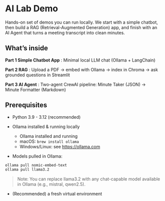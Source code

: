 # AI Lab Demo

Hands-on set of demos you can run locally. We start with a simple chatbot, then build a RAG (Retrieval-Augmented Generation) app, and finish with an AI Agent that turns a meeting transcript into clean minutes.

## What’s inside

**Part 1 Simple Chatbot App** : Minimal local LLM chat (Ollama + LangChain)

**Part 2 RAG** : Upload a PDF → embed with Ollama → index in Chroma → ask grounded questions in Streamlit

**Part 3 AI Agent** : Two-agent CrewAI pipeline: Minute Taker (JSON) → Minute Formatter (Markdown)

## Prerequisites
- Python 3.9 - 3.12 (recommended)
- Ollama installed & running locally
  - Ollama installed and running
  - macOS: ```brew install ollama```
  - Windows/Linux: see https://ollama.com

- Models pulled in Ollama:
  
```bash
ollama pull nomic-embed-text
ollama pull llama3.2
```
> Note: You can replace llama3.2 with any chat-capable model available in Ollama (e.g., mistral, qwen2.5).

- (Recommended) a fresh virtual environment

